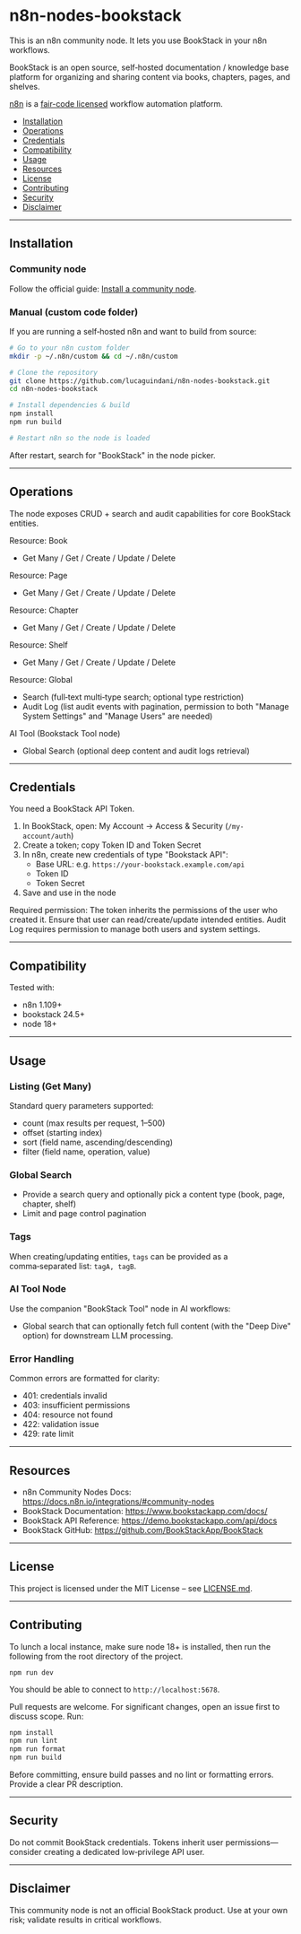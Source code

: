 # n8n-nodes-bookstack

This is an n8n community node. It lets you use BookStack in your n8n workflows.

BookStack is an open source, self‑hosted documentation / knowledge base platform for organizing and sharing content via books, chapters, pages, and shelves.

[n8n](https://n8n.io/) is a [fair-code licensed](https://docs.n8n.io/reference/license/) workflow automation platform.

- [Installation](#installation)
- [Operations](#operations)
- [Credentials](#credentials)
- [Compatibility](#compatibility)
- [Usage](#usage)
- [Resources](#resources)
- [License](#license)
- [Contributing](#contributing)
- [Security](#security)
- [Disclaimer](#disclaimer)

---
## Installation

### Community node
Follow the official guide: [Install a community node](https://docs.n8n.io/integrations/community-nodes/installation/).

### Manual (custom code folder)
If you are running a self‑hosted n8n and want to build from source:
```bash
# Go to your n8n custom folder
mkdir -p ~/.n8n/custom && cd ~/.n8n/custom

# Clone the repository
git clone https://github.com/lucaguindani/n8n-nodes-bookstack.git
cd n8n-nodes-bookstack

# Install dependencies & build
npm install
npm run build

# Restart n8n so the node is loaded
```
After restart, search for "BookStack" in the node picker.

---
## Operations
The node exposes CRUD + search and audit capabilities for core BookStack entities.

Resource: Book
- Get Many / Get / Create / Update / Delete

Resource: Page
- Get Many / Get / Create / Update / Delete

Resource: Chapter
- Get Many / Get / Create / Update / Delete

Resource: Shelf
- Get Many / Get / Create / Update / Delete

Resource: Global
- Search (full‑text multi‑type search; optional type restriction)
- Audit Log (list audit events with pagination, permission to both "Manage System Settings" and "Manage Users" are needed)

AI Tool (Bookstack Tool node)
- Global Search (optional deep content and audit logs retrieval)

---
## Credentials
You need a BookStack API Token.
1. In BookStack, open: My Account → Access & Security (`/my-account/auth`)
2. Create a token; copy Token ID and Token Secret
3. In n8n, create new credentials of type "Bookstack API":
   - Base URL: e.g. `https://your-bookstack.example.com/api`
   - Token ID
   - Token Secret
4. Save and use in the node

Required permission: The token inherits the permissions of the user who created it. Ensure that user can read/create/update intended entities. Audit Log requires permission to manage both users and system settings.

---
## Compatibility
Tested with:
- n8n 1.109+
- bookstack 24.5+
- node 18+

---
## Usage
### Listing (Get Many)
Standard query parameters supported:
- count (max results per request, 1–500)
- offset (starting index)
- sort (field name, ascending/descending)
- filter (field name, operation, value)

### Global Search
- Provide a search query and optionally pick a content type (book, page, chapter, shelf)
- Limit and page control pagination

### Tags
When creating/updating entities, `tags` can be provided as a comma‑separated list: `tagA, tagB`.

### AI Tool Node
Use the companion "BookStack Tool" node in AI workflows:
- Global search that can optionally fetch full content (with the "Deep Dive" option) for downstream LLM processing.

### Error Handling
Common errors are formatted for clarity:
- 401: credentials invalid
- 403: insufficient permissions
- 404: resource not found
- 422: validation issue
- 429: rate limit

---
## Resources
* n8n Community Nodes Docs: https://docs.n8n.io/integrations/#community-nodes
* BookStack Documentation: https://www.bookstackapp.com/docs/
* BookStack API Reference: https://demo.bookstackapp.com/api/docs
* BookStack GitHub: https://github.com/BookStackApp/BookStack

---
## License
This project is licensed under the MIT License – see [LICENSE.md](./LICENSE.md).

---
## Contributing
To lunch a local instance, make sure node 18+ is installed, then run the following from the root directory of the project.

`npm run dev`

You should be able to connect to `http://localhost:5678`.

Pull requests are welcome. For significant changes, open an issue first to discuss scope. Run:
```bash
npm install
npm run lint
npm run format
npm run build
```
Before committing, ensure build passes and no lint or formatting errors. Provide a clear PR description.

---
## Security
Do not commit BookStack credentials. Tokens inherit user permissions—consider creating a dedicated low‑privilege API user.

---
## Disclaimer
This community node is not an official BookStack product. Use at your own risk; validate results in critical workflows.
